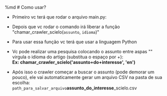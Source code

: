 %md # Como usar? 

- Primeiro vc terá que rodar o arquivo main.py:

- Depois que vc rodar o comando irá liberar a função "chamar_crawler_scielo(`assunto`, `idioma`)" 

- Para usar essa função vc terá que usar a linguagem Python

- Vc pode realizar uma pesquisa colocando o assunto entre aspas "" virgula o idioma do artigo (substitua o espaço por +):
<br><strong>Ex: chamar_crawler_scielo('assunto+do+interesse', 'en')</strong> </br>


- Após isso o crawler começar a buscar o assunto (pode demorar um pouco), ele vai automaticamente gerar um arquivo CSV na pasta de sua escolha:
<br>`path_para_salvar_arquivo`<strong>assunto_do_interesse</strong>_scielo.csv</br>